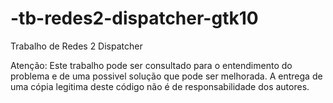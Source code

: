 -tb-redes2-dispatcher-gtk10
===========================

Trabalho de Redes 2 Dispatcher

Atenção: Este trabalho pode ser consultado para o entendimento
do problema e de uma possivel solução que pode ser melhorada.
A entrega de uma cópia legitima deste código não é de
responsabilidade dos autores.
